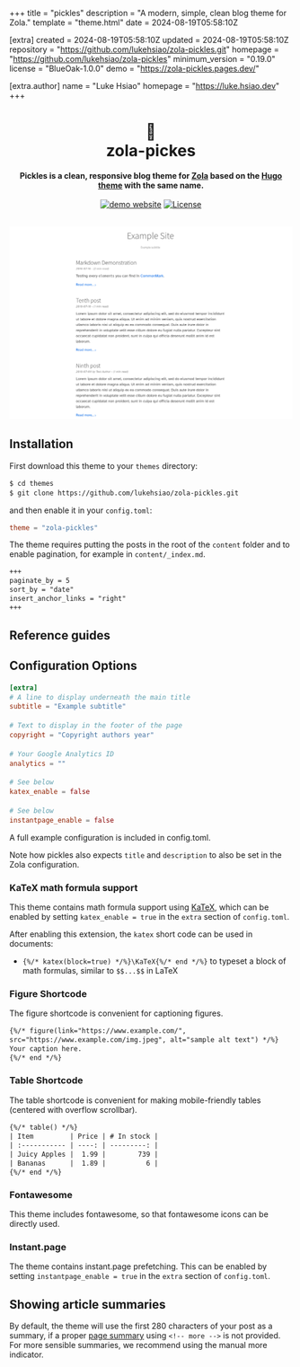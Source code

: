 
+++
title = "pickles"
description = "A modern, simple, clean blog theme for Zola."
template = "theme.html"
date = 2024-08-19T05:58:10Z

[extra]
created = 2024-08-19T05:58:10Z
updated = 2024-08-19T05:58:10Z
repository = "https://github.com/lukehsiao/zola-pickles.git"
homepage = "https://github.com/lukehsiao/zola-pickles"
minimum_version = "0.19.0"
license = "BlueOak-1.0.0"
demo = "https://zola-pickles.pages.dev/"

[extra.author]
name = "Luke Hsiao"
homepage = "https://luke.hsiao.dev"
+++        

<h1 align="center">
    🥒<br>
    zola-pickes
</h1>
<div align="center">
    <strong>Pickles is a clean, responsive blog theme for <a href="https://www.getzola.org/">Zola</a> based on the <a href="https://github.com/mismith0227/hugo_theme_pickles">Hugo theme</a> with the same name.</strong>
</div>
<br>
<div align="center">
  <a href="https://zola-pickles.pages.dev/">
    <img src="https://img.shields.io/badge/demo-website-forestgreen" alt="demo website"></a>
  <a href="https://github.com/lukehsiao/zola-pickles/blob/main/LICENSE">
    <img src="https://img.shields.io/badge/license-BlueOak--1.0.0-blue" alt="License">
  </a>
</div>
<br>

![pickles screenshot](https://github.com/lukehsiao/zola-pickles/blob/main/screenshot.png?raw=true)

## Installation
First download this theme to your `themes` directory:

```bash
$ cd themes
$ git clone https://github.com/lukehsiao/zola-pickles.git
```
and then enable it in your `config.toml`:

```toml
theme = "zola-pickles"
```

The theme requires putting the posts in the root of the `content` folder and to enable pagination, for example in `content/_index.md`.

```
+++
paginate_by = 5
sort_by = "date"
insert_anchor_links = "right"
+++
```

## Reference guides

## Configuration Options

```toml
[extra]
# A line to display underneath the main title
subtitle = "Example subtitle"

# Text to display in the footer of the page
copyright = "Copyright authors year"

# Your Google Analytics ID
analytics = ""

# See below
katex_enable = false

# See below
instantpage_enable = false
```

A full example configuration is included in config.toml.

Note how pickles also expects `title` and `description` to also be set in the Zola configuration.

### KaTeX math formula support

This theme contains math formula support using [KaTeX](https://katex.org/), which can be enabled by setting `katex_enable = true` in the `extra` section of `config.toml`.

After enabling this extension, the `katex` short code can be used in documents:
* `{%/* katex(block=true) */%}\KaTeX{%/* end */%}` to typeset a block of math formulas,
  similar to `$$...$$` in LaTeX

### Figure Shortcode

The figure shortcode is convenient for captioning figures.

```
{%/* figure(link="https://www.example.com/", src="https://www.example.com/img.jpeg", alt="sample alt text") */%}
Your caption here.
{%/* end */%}
```

### Table Shortcode

The table shortcode is convenient for making mobile-friendly tables (centered with overflow scrollbar).

```
{%/* table() */%}
| Item         | Price | # In stock |
| :----------- | ----: | ---------: |
| Juicy Apples |  1.99 |        739 |
| Bananas      |  1.89 |          6 |
{%/* end */%}
```

### Fontawesome

This theme includes fontawesome, so that fontawesome icons can be directly used.

### Instant.page

The theme contains instant.page prefetching. This can be enabled by setting `instantpage_enable = true` in the `extra` section of `config.toml`.

## Showing article summaries

By default, the theme will use the first 280 characters of your post as a summary, if a proper [page summary](https://www.getzola.org/documentation/content/page/#summary) using `<!-- more -->` is not provided.
For more sensible summaries, we recommend using the manual more indicator.

        